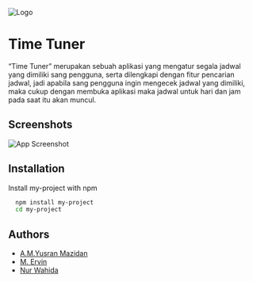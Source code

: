 
![Logo](https://github.com/Yousran/timetuner/blob/main/Doc/LogoWide.png)


# Time Tuner

“Time Tuner” merupakan sebuah aplikasi yang mengatur segala jadwal yang dimiliki sang pengguna, serta dilengkapi dengan fitur pencarian jadwal, jadi apabila sang pengguna ingin mengecek jadwal yang dimiliki, maka cukup dengan membuka aplikasi maka jadwal untuk hari dan jam pada saat itu akan muncul.


## Screenshots

![App Screenshot](https://via.placeholder.com/468x300?text=App+Screenshot+Here)


## Installation

Install my-project with npm

```bash
  npm install my-project
  cd my-project
```
    
## Authors

- [A.M.Yusran Mazidan](https://www.github.com/yousranmz)
- [M. Ervin](https://www.github.com/ervin1809)
- [Nur Wahida](https://www.github.com/nurwahida1090)
